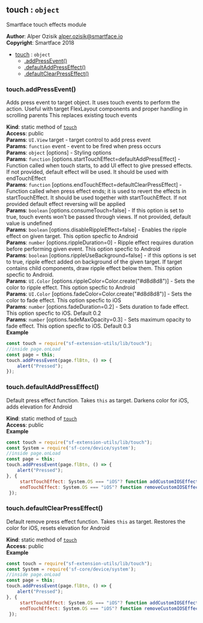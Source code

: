 <a name="module_touch"></a>

## touch : <code>object</code>
Smartface touch effects module

**Author**: Alper Ozisik <alper.ozisik@smartface.io>  
**Copyright**: Smartface 2018  

* [touch](#module_touch) : <code>object</code>
    * [.addPressEvent()](#module_touch.addPressEvent)
    * [.defaultAddPressEffect()](#module_touch.defaultAddPressEffect)
    * [.defaultClearPressEffect()](#module_touch.defaultClearPressEffect)

<a name="module_touch.addPressEvent"></a>

### touch.addPressEvent()
Adds press event to target object. It uses touch events to perform the action.
Useful with target FlexLayout components and proper handling in scrolling parents
This replaces existing touch events

**Kind**: static method of [<code>touch</code>](#module_touch)  
**Access**: public  
**Params**: <code>UI.View</code> target - target control to add press event  
**Params**: <code>function</code> event - event to be fired when press occurs  
**Params**: <code>object</code> [options] - Styling options  
**Params**: <code>function</code> [options.startTouchEffect=defaultAddPressEffect] - Function called when touch starts, to add UI effect to give pressed effects. If not provided, default effect will be used. It should be used with endTouchEffect  
**Params**: <code>function</code> [options.endTouchEffect=defaultClearPressEffect] - Function called when press effect ends; it is used to revert the effects in startTouchEffect. It should be used together with startTouchEffect. If not provided default effect reversing will be applied  
**Params**: <code>boolean</code> [options.consumeTouch=false] - If this option is set to true, touch events won't be passed through views. If not provided, default value is undefined  
**Params**: <code>boolean</code> [options.disableRippleEffect=false] - Enables the ripple effect on given target. This option specfic to Android  
**Params**: <code>number</code> [options.rippleDuration=0] - Ripple effect requires duration before performing given event. This option specfic to Android  
**Params**: <code>boolean</code> [options.rippleUseBackground=false] - if this options is set to true, ripple effect added on background of the given target. If target contains child components, draw ripple effect below them. This option specfic to Android.  
**Params**: <code>UI.Color</code> [options.rippleColor=Color.create("#d8d8d8")] - Sets the color to ripple effect. This option specfic to Android  
**Params**: <code>UI.Color</code> [options.fadeColor=Color.create("#d8d8d8")] - Sets the color to fade effect. This option specfic to iOS  
**Params**: <code>number</code> [options.fadeDuration=0.2] - Sets duration to fade effect. This option specfic to iOS. Default 0.2  
**Params**: <code>number</code> [options.fadeMaxOpacity=0.3] - Sets maximum opacity to fade effect. This option specfic to iOS. Default 0.3  
**Example**  
```js
const touch = require("sf-extension-utils/lib/touch");
//inside page.onLoad
const page = this;
touch.addPressEvent(page.flBtn, () => {
    alert("Pressed");
});
```
<a name="module_touch.defaultAddPressEffect"></a>

### touch.defaultAddPressEffect()
Default press effect function. Takes `this` as target. Darkens color for iOS, adds elevation for Android

**Kind**: static method of [<code>touch</code>](#module_touch)  
**Access**: public  
**Example**  
```js
const touch = require("sf-extension-utils/lib/touch");
const System = require('sf-core/device/system');
//inside page.onLoad
const page = this;
touch.addPressEvent(page.flBtn, () => {
    alert("Pressed");
}, {
     startTouchEffect: System.OS === "iOS"? function addCustomIOSEffect(){ }: touch.defaultAddPressEffect,
     endTouchEffect: System.OS === "iOS"? function removeCustomIOSEffect(){ }: touch.defaultClearPressEffect,
 });
```
<a name="module_touch.defaultClearPressEffect"></a>

### touch.defaultClearPressEffect()
Default remove press effect function. Takes `this` as target. Restores the color for iOS, resets elevation for Android

**Kind**: static method of [<code>touch</code>](#module_touch)  
**Access**: public  
**Example**  
```js
const touch = require("sf-extension-utils/lib/touch");
const System = require('sf-core/device/system');
//inside page.onLoad
const page = this;
touch.addPressEvent(page.flBtn, () => {
    alert("Pressed");
}, {
     startTouchEffect: System.OS === "iOS"? function addCustomIOSEffect(){ }: touch.defaultAddPressEffect,
     endTouchEffect: System.OS === "iOS"? function removeCustomIOSEffect(){ }: touch.defaultClearPressEffect,
 });
```
